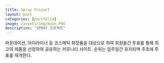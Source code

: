 ```yaml
---
title: Spray Project
layout: post
categories: [portfolio]
image: /assets/img/main.PNG
description: "SPRAY 프로젝트"
---
```

파운데이션, 아이라이너 등 코스메틱 화장품을 대상으로 하여 회원들간 투표를 통해 최고의 제품을 선정하여 공유하는 커뮤니티 사이트. 순위는 일주일간 유지되며 주초에 투표를 재개한다.
